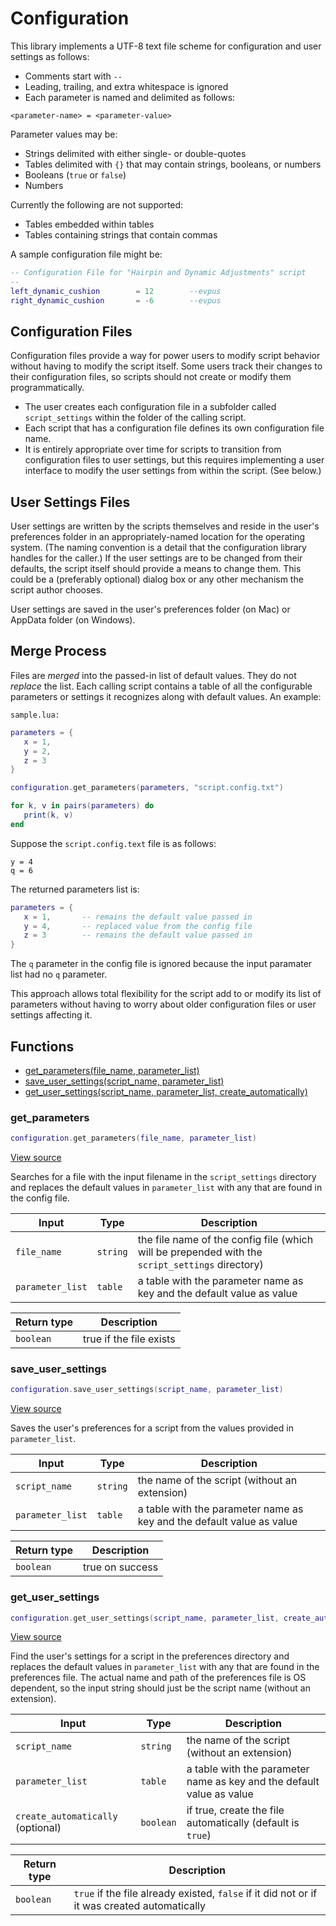 # Configuration

This library implements a UTF-8 text file scheme for configuration and user settings as follows:

- Comments start with `--`
- Leading, trailing, and extra whitespace is ignored
- Each parameter is named and delimited as follows:

```
<parameter-name> = <parameter-value>
```

Parameter values may be:

- Strings delimited with either single- or double-quotes
- Tables delimited with `{}` that may contain strings, booleans, or numbers
- Booleans (`true` or `false`)
- Numbers

Currently the following are not supported:

- Tables embedded within tables
- Tables containing strings that contain commas

A sample configuration file might be:

```lua
-- Configuration File for "Hairpin and Dynamic Adjustments" script
--
left_dynamic_cushion 		= 12		--evpus
right_dynamic_cushion		= -6		--evpus
```

## Configuration Files

Configuration files provide a way for power users to modify script behavior without
having to modify the script itself. Some users track their changes to their configuration files,
so scripts should not create or modify them programmatically.

- The user creates each configuration file in a subfolder called `script_settings` within
the folder of the calling script.
- Each script that has a configuration file defines its own configuration file name.
- It is entirely appropriate over time for scripts to transition from configuration files to user settings,
but this requires implementing a user interface to modify the user settings from within the script.
(See below.)

## User Settings Files

User settings are written by the scripts themselves and reside in the user's preferences folder
in an appropriately-named location for the operating system. (The naming convention is a detail that the
configuration library handles for the caller.) If the user settings are to be changed from their defaults,
the script itself should provide a means to change them. This could be a (preferably optional) dialog box
or any other mechanism the script author chooses.

User settings are saved in the user's preferences folder (on Mac) or AppData folder (on Windows).

## Merge Process

Files are _merged_ into the passed-in list of default values. They do not _replace_ the list. Each calling script contains
a table of all the configurable parameters or settings it recognizes along with default values. An example:

`sample.lua:`

```lua
parameters = {
   x = 1,
   y = 2,
   z = 3
}

configuration.get_parameters(parameters, "script.config.txt")

for k, v in pairs(parameters) do
   print(k, v)
end
```

Suppose the `script.config.text` file is as follows:

```
y = 4
q = 6
```

The returned parameters list is:

```lua
parameters = {
   x = 1,       -- remains the default value passed in
   y = 4,       -- replaced value from the config file
   z = 3        -- remains the default value passed in
}
```

The `q` parameter in the config file is ignored because the input paramater list
had no `q` parameter.

This approach allows total flexibility for the script add to or modify its list of parameters
without having to worry about older configuration files or user settings affecting it.

## Functions

- [get_parameters(file_name, parameter_list)](#get_parameters)
- [save_user_settings(script_name, parameter_list)](#save_user_settings)
- [get_user_settings(script_name, parameter_list, create_automatically)](#get_user_settings)

### get_parameters

```lua
configuration.get_parameters(file_name, parameter_list)
```

[View source](https://github.com/finale-lua/lua-scripts/tree/master/src/library/configuration.lua#L190)

Searches for a file with the input filename in the `script_settings` directory and replaces the default values in `parameter_list`
with any that are found in the config file.

| Input | Type | Description |
| ----- | ---- | ----------- |
| `file_name` | `string` | the file name of the config file (which will be prepended with the `script_settings` directory) |
| `parameter_list` | `table` | a table with the parameter name as key and the default value as value |

| Return type | Description |
| ----------- | ----------- |
| `boolean` | true if the file exists |

### save_user_settings

```lua
configuration.save_user_settings(script_name, parameter_list)
```

[View source](https://github.com/finale-lua/lua-scripts/tree/master/src/library/configuration.lua#L233)

Saves the user's preferences for a script from the values provided in `parameter_list`.

| Input | Type | Description |
| ----- | ---- | ----------- |
| `script_name` | `string` | the name of the script (without an extension) |
| `parameter_list` | `table` | a table with the parameter name as key and the default value as value |

| Return type | Description |
| ----------- | ----------- |
| `boolean` | true on success |

### get_user_settings

```lua
configuration.get_user_settings(script_name, parameter_list, create_automatically)
```

[View source](https://github.com/finale-lua/lua-scripts/tree/master/src/library/configuration.lua#L268)

Find the user's settings for a script in the preferences directory and replaces the default values in `parameter_list`
with any that are found in the preferences file. The actual name and path of the preferences file is OS dependent, so
the input string should just be the script name (without an extension).

| Input | Type | Description |
| ----- | ---- | ----------- |
| `script_name` | `string` | the name of the script (without an extension) |
| `parameter_list` | `table` | a table with the parameter name as key and the default value as value |
| `create_automatically` (optional) | `boolean` | if true, create the file automatically (default is `true`) |

| Return type | Description |
| ----------- | ----------- |
| `boolean` | `true` if the file already existed, `false` if it did not or if it was created automatically |
